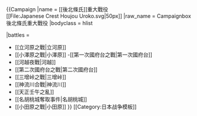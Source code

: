 {{Campaign
|name = [[後北條氏]]重大戰役<br>[[File:Japanese Crest Houjou Uroko.svg|50px]]
|raw_name = Campaignbox 後北條氏重大戰役
|bodyclass = hlist

|battles =
* [[立河原之戰|立河原]]
* [[小澤原之戰|小澤原]] -[[第一次國府台之戰|第一次國府台]]
* [[河越夜戰|河越]]
* [[第二次國府台之戰|第二次國府台]]
* [[三增峠之戰|三增峠]]
* [[神流川合戰|神流川]]
* [[天正壬午之亂]]
* [[名胡桃城奪取事件|名胡桃城]]
* [[小田原之戰|小田原]]
}}<noinclude>
[[Category:日本战争模板]]
</noinclude>
